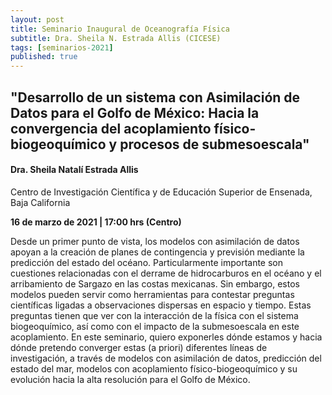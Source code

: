 ```yaml
---
layout: post
title: Seminario Inaugural de Oceanografía Física
subtitle: Dra. Sheila N. Estrada Allis (CICESE)
tags: [seminarios-2021]
published: true
---
```


## "Desarrollo de un sistema con Asimilación de Datos para el Golfo de México: Hacia la convergencia del acoplamiento físico-biogeoquímico y procesos de submesoescala"

#### Dra. Sheila Natalí Estrada Allis <br>
Centro de Investigación Científica y de Educación Superior de Ensenada, Baja California 

**16 de marzo de 2021 | 17:00 hrs (Centro)**

Desde un primer punto de vista, los modelos con asimilación de datos apoyan a la creación de planes de contingencia
 y previsión mediante la predicción del estado del océano. Particularmente importante son cuestiones 
relacionadas con el derrame de hidrocarburos en el océano y el arribamiento de Sargazo en las costas mexicanas. 
Sin embargo, estos modelos pueden servir como herramientas para contestar preguntas científicas 
ligadas a observaciones dispersas en espacio y tiempo. Estas preguntas tienen que ver con la interacción 
de la física con el sistema biogeoquímico, así como con el impacto de la submesoescala en este acoplamiento. 
En este seminario, quiero exponerles dónde estamos y hacia 
dónde pretendo converger estas (a priori) diferentes líneas de investigación, 
a través de modelos con asimilación de datos, predicción del estado del mar, modelos con acoplamiento 
físico-biogeoquímico y su evolución hacia la alta resolución para el Golfo de México. 

